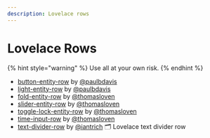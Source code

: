 ```yaml
---
description: Lovelace rows
---
```


# Lovelace Rows

{% hint style="warning" %}
Use all at your own risk.
{% endhint %}

* [button-entity-row](https://github.com/custom-cards/button-entity-row) by [@paulbdavis](https://github.com/paulbdavis)
* [light-entity-row](https://github.com/custom-cards/light-entity-row) by [@paulbdavis](https://github.com/paulbdavis)
* [fold-entity-row](https://github.com/thomasloven/lovelace-fold-entity-row) by [@thomasloven](https://github.com/thomasloven)
* [slider-entity-row](https://github.com/thomasloven/lovelace-slider-entity-row) by [@thomasloven](https://github.com/thomasloven)
* [toggle-lock-entity-row](https://github.com/thomasloven/lovelace-toggle-lock-entity-row) by [@thomasloven](https://github.com/thomasloven)
* [time-input-row](https://github.com/thomasloven/lovelace-time-input-row) by [@thomasloven](https://github.com/thomasloven)
* [text-divider-row](https://github.com/custom-cards/text-divider-row) by [@iantrich](https://github.com/iantrich) 🗂 Lovelace text divider row
